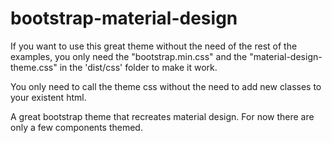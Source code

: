 bootstrap-material-design
=========================
If you want to use this great theme without the need of the rest of the examples, you only need the "bootstrap.min.css" and the "material-design-theme.css" in the 'dist/css' folder to make it work.

You only need to call the theme css without the need to add new classes to your existent html.

A great bootstrap theme that recreates material design. For now there are only a few components themed.
